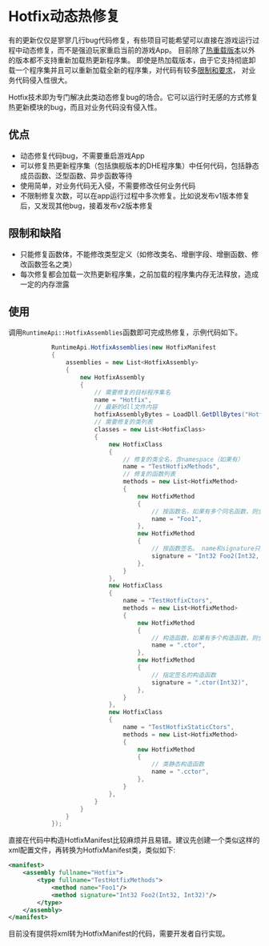 # Hotfix动态热修复

有的更新仅仅是寥寥几行bug代码修复，有些项目可能希望可以直接在游戏运行过程中动态修复，而不是强迫玩家重启当前的游戏App。
目前除了[热重载版本](./reload/intro)以外的版本都不支持重新加载热更新程序集。
即使是热加载版本，由于它支持彻底卸载一个程序集并且可以重新加载全新的程序集，对代码有较多[限制和要求](./reload/hotreloadassembly#不支持特性及特殊要求)，
对业务代码侵入性很大。

Hotfix技术即为专门解决此类动态修复bug的场合。它可以运行时无感的方式修复热更新模块的bug，而且对业务代码没有侵入性。

## 优点

- 动态修复代码bug，不需要重启游戏App
- 可以修复热更新程序集（包括旗舰版本的DHE程序集）中任何代码，包括静态成员函数、泛型函数、异步函数等待
- 使用简单，对业务代码无入侵，不需要修改任何业务代码
- 不限制修复次数，可以在app运行过程中多次修复。比如说发布v1版本修复后，又发现其他bug，接着发布v2版本修复

## 限制和缺陷

- 只能修复函数体，不能修改类型定义（如修改类名、增删字段、增删函数、修改函数签名之类）
- 每次修复都会加载一次热更新程序集，之前加载的程序集内存无法释放，造成一定的内存泄露

## 使用

调用`RuntimeApi::HotfixAssemblies`函数即可完成热修复，示例代码如下。

```csharp
            RuntimeApi.HotfixAssemblies(new HotfixManifest
            {
                assemblies = new List<HotfixAssembly>
                {
                    new HotfixAssembly
                    {
                        // 需要修复的目标程序集名
                        name = "Hotfix",
                        // 最新的dll文件内容
                        hotfixAssemblyBytes = LoadDll.GetDllBytes("Hotfix.new.dll"),
                        // 需要修复的类列表
                        classes = new List<HotfixClass>
                        {
                            new HotfixClass
                            {
                                // 修复的类全名，含namespace（如果有）
                                name = "TestHotfixMethods",
                                // 修复的函数列表
                                methods = new List<HotfixMethod>
                                {
                                    new HotfixMethod
                                    {
                                        // 按函数名，如果有多个同名函数，则全部都会被修复
                                        name = "Foo1",
                                    },
                                    new HotfixMethod
                                    {
                                        // 按函数签名。 name和signature只能提供一个，否则会报错
                                        signature = "Int32 Foo2(Int32, Int32)",
                                    },
                                }
                            },
                            new HotfixClass
                            {
                                name = "TestHotfixCtors",
                                methods = new List<HotfixMethod>
                                {
                                    new HotfixMethod
                                    {
                                        // 构造函数，如果有多个构造函数，则全部都会被修复
                                        name = ".ctor",
                                    },
                                    new HotfixMethod
                                    {
                                        // 指定签名的构造函数
                                        signature = ".ctor(Int32)",
                                    },
                                }
                            },
                            new HotfixClass
                            {
                                name = "TestHotfixStaticCtors",
                                methods = new List<HotfixMethod>
                                {
                                    new HotfixMethod
                                    {
                                        // 类静态构造函数
                                        name = ".cctor",
                                    },
                                }
                            },
                        }
                    }
                }
            });

```

直接在代码中构造HotfixManifest比较麻烦并且易错。建议先创建一个类似这样的xml配置文件，再转换为HotfixManifest类，类似如下:

```xml
<manifest>
    <assembly fullname="Hotfix">
        <type fullname="TestHotfixMethods">
            <method name="Foo1"/>
            <method signature="Int32 Foo2(Int32, Int32)"/>
        </type>
    </assembly>
</manifest>

```

目前没有提供将xml转为HotfixManifest的代码，需要开发者自行实现。
